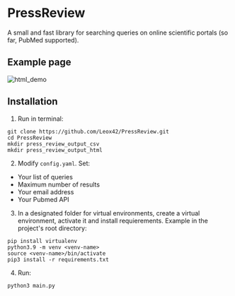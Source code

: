 # PressReview
A small and fast library for searching queries on online scientific portals (so far, PubMed supported).
## Example page
![html_demo](https://github.com/Leox42/PressReview/assets/132593863/f76ad60c-4c5d-4fce-921c-06a197540dee)
## Installation
1. Run in terminal:
```
git clone https://github.com/Leox42/PressReview.git
cd PressReview
mkdir press_review_output_csv
mkdir press_review_output_html
```
2. Modify `config.yaml`. Set:
* Your list of queries
* Maximum number of results
* Your email address
* Your Pubmed API

3. In a designated folder for virtual environments, create a virtual environment, activate it and install requierements. Example in the project's root directory:
```
pip install virtualenv
python3.9 -m venv <venv-name>
source <venv-name>/bin/activate
pip3 install -r requirements.txt
```
4. Run:
```
python3 main.py
```
